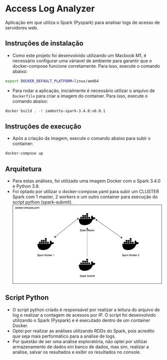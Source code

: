 # Access Log Analyzer 
Aplicação em que utiliza o Spark (Pyspark) para analisar logs de acesso de servidores web.

## Instruções de instalação
- Como este projeto foi desenvolvido utilizando um Macbook M1, é necessário configurar uma váriavel de ambiente para garantir que o docker-compose funcione corretamente. Para isso, execute o comando abaixo:
```bash
export DOCKER_DEFAULT_PLATFORM=linux/amd64
```
- Para rodar a aplicação, inicialmente é necessário utilizar o arquivo de `Dockerfile` para criar a imagem do container. Para isso, execute o comando abaixo:
```bash
docker build . -t zambotto-spark-3.4.0:v0.0.1
```

## Instruções de execução
- Após a criação da imagem, execute o comando abaixo para subir o container:
```bash
docker-compose up
```

## Arquitetura
- Para estas análises, foi utilizado uma imagem Docker com o Spark 3.4.0 e Python 3.8.
- Foi optado por utilizar o docker-compose.yaml para subir um CLUSTER Spark com 1 master, 2 workers e um outro container para execução do script python (spark-submit).
![image](./arquitetura.png)

## Script Python
- O script python criado é responsável por realizar a leitura do arquivo de log e realizar a contagem de acessos por IP. O script foi desenvolvido utilizando o Spark (Pyspark) e é executado dentro de um container Docker. 
- Optei por realizar as análises utilizando RDDs do Spark, pois acredito que seja mais performático para a análise de logs.
- Por questão de ser uma análise exploratória, não optei por utilizar armazenamento de dados em banco de dados, mas sim, realizar a análise, salvar os resultados e exibir os resultados no console.

